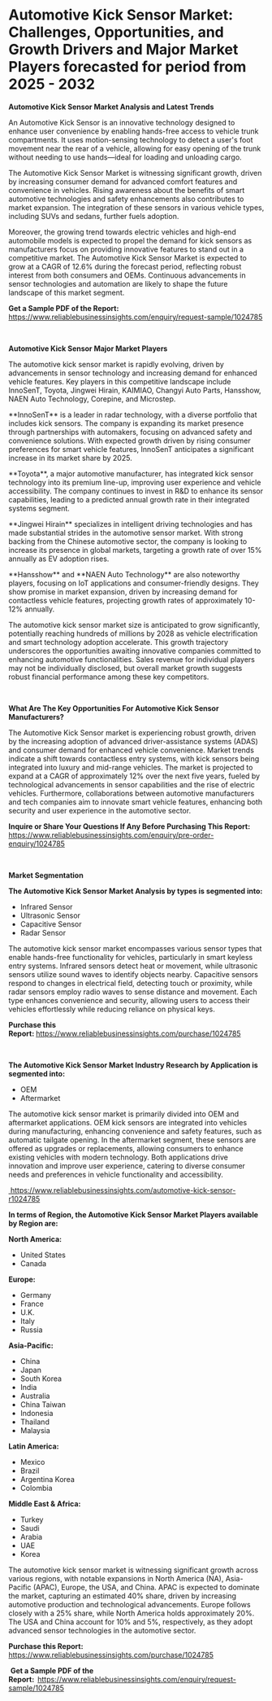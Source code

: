 <p><h1>Automotive Kick Sensor Market: Challenges, Opportunities, and Growth Drivers and Major Market Players forecasted for period from 2025 - 2032</h1></p><p><strong>Automotive Kick Sensor Market Analysis and Latest Trends</strong></p>
<p><p>An Automotive Kick Sensor is an innovative technology designed to enhance user convenience by enabling hands-free access to vehicle trunk compartments. It uses motion-sensing technology to detect a user's foot movement near the rear of a vehicle, allowing for easy opening of the trunk without needing to use hands—ideal for loading and unloading cargo.</p><p>The Automotive Kick Sensor Market is witnessing significant growth, driven by increasing consumer demand for advanced comfort features and convenience in vehicles. Rising awareness about the benefits of smart automotive technologies and safety enhancements also contributes to market expansion. The integration of these sensors in various vehicle types, including SUVs and sedans, further fuels adoption. </p><p>Moreover, the growing trend towards electric vehicles and high-end automobile models is expected to propel the demand for kick sensors as manufacturers focus on providing innovative features to stand out in a competitive market. The Automotive Kick Sensor Market is expected to grow at a CAGR of 12.6% during the forecast period, reflecting robust interest from both consumers and OEMs. Continuous advancements in sensor technologies and automation are likely to shape the future landscape of this market segment.</p></p>
<p><strong>Get a Sample PDF of the Report:&nbsp;</strong> <a href="https://www.reliablebusinessinsights.com/enquiry/request-sample/1024785?utm_campaign=3194&utm_medium=2&utm_source=Github&utm_content=ia&utm_term=18042025&utm_id=automotive-kick-sensor">https://www.reliablebusinessinsights.com/enquiry/request-sample/1024785</a></p>
<p>&nbsp;</p>
<p><strong>Automotive Kick Sensor Major Market Players</strong></p>
<p><p>The automotive kick sensor market is rapidly evolving, driven by advancements in sensor technology and increasing demand for enhanced vehicle features. Key players in this competitive landscape include InnoSenT, Toyota, Jingwei Hirain, KAIMIAO, Changyi Auto Parts, Hansshow, NAEN Auto Technology, Corepine, and Microstep.</p><p>**InnoSenT** is a leader in radar technology, with a diverse portfolio that includes kick sensors. The company is expanding its market presence through partnerships with automakers, focusing on advanced safety and convenience solutions. With expected growth driven by rising consumer preferences for smart vehicle features, InnoSenT anticipates a significant increase in its market share by 2025.</p><p>**Toyota**, a major automotive manufacturer, has integrated kick sensor technology into its premium line-up, improving user experience and vehicle accessibility. The company continues to invest in R&D to enhance its sensor capabilities, leading to a predicted annual growth rate in their integrated systems segment.</p><p>**Jingwei Hirain** specializes in intelligent driving technologies and has made substantial strides in the automotive sensor market. With strong backing from the Chinese automotive sector, the company is looking to increase its presence in global markets, targeting a growth rate of over 15% annually as EV adoption rises.</p><p>**Hansshow** and **NAEN Auto Technology** are also noteworthy players, focusing on IoT applications and consumer-friendly designs. They show promise in market expansion, driven by increasing demand for contactless vehicle features, projecting growth rates of approximately 10-12% annually.</p><p>The automotive kick sensor market size is anticipated to grow significantly, potentially reaching hundreds of millions by 2028 as vehicle electrification and smart technology adoption accelerate. This growth trajectory underscores the opportunities awaiting innovative companies committed to enhancing automotive functionalities. Sales revenue for individual players may not be individually disclosed, but overall market growth suggests robust financial performance among these key competitors.</p></p>
<p>&nbsp;</p>
<p><strong>What Are The Key Opportunities For Automotive Kick Sensor Manufacturers?</strong></p>
<p><p>The Automotive Kick Sensor market is experiencing robust growth, driven by the increasing adoption of advanced driver-assistance systems (ADAS) and consumer demand for enhanced vehicle convenience. Market trends indicate a shift towards contactless entry systems, with kick sensors being integrated into luxury and mid-range vehicles. The market is projected to expand at a CAGR of approximately 12% over the next five years, fueled by technological advancements in sensor capabilities and the rise of electric vehicles. Furthermore, collaborations between automotive manufacturers and tech companies aim to innovate smart vehicle features, enhancing both security and user experience in the automotive sector.</p></p>
<p><strong>Inquire or Share Your Questions If Any Before Purchasing This Report:</strong> <a href="https://www.reliablebusinessinsights.com/enquiry/pre-order-enquiry/1024785?utm_campaign=3194&utm_medium=2&utm_source=Github&utm_content=ia&utm_term=18042025&utm_id=automotive-kick-sensor">https://www.reliablebusinessinsights.com/enquiry/pre-order-enquiry/1024785</a></p>
<p>&nbsp;</p>
<p><strong>Market Segmentation</strong></p>
<p><strong>The Automotive Kick Sensor Market Analysis by types is segmented into:</strong></p>
<p><ul><li>Infrared Sensor</li><li>Ultrasonic Sensor</li><li>Capacitive Sensor</li><li>Radar Sensor</li></ul></p>
<p><p>The automotive kick sensor market encompasses various sensor types that enable hands-free functionality for vehicles, particularly in smart keyless entry systems. Infrared sensors detect heat or movement, while ultrasonic sensors utilize sound waves to identify objects nearby. Capacitive sensors respond to changes in electrical field, detecting touch or proximity, while radar sensors employ radio waves to sense distance and movement. Each type enhances convenience and security, allowing users to access their vehicles effortlessly while reducing reliance on physical keys.</p></p>
<p><strong>Purchase this Report:&nbsp;</strong><a href="https://www.reliablebusinessinsights.com/purchase/1024785?utm_campaign=3194&utm_medium=2&utm_source=Github&utm_content=ia&utm_term=18042025&utm_id=automotive-kick-sensor">https://www.reliablebusinessinsights.com/purchase/1024785</a></p>
<p>&nbsp;</p>
<p><strong>The Automotive Kick Sensor Market Industry Research by Application is segmented into:</strong></p>
<p><ul><li>OEM</li><li>Aftermarket</li></ul></p>
<p><p>The automotive kick sensor market is primarily divided into OEM and aftermarket applications. OEM kick sensors are integrated into vehicles during manufacturing, enhancing convenience and safety features, such as automatic tailgate opening. In the aftermarket segment, these sensors are offered as upgrades or replacements, allowing consumers to enhance existing vehicles with modern technology. Both applications drive innovation and improve user experience, catering to diverse consumer needs and preferences in vehicle functionality and accessibility.</p></p>
<p><a href="https://www.reliablebusinessinsights.com/automotive-kick-sensor-r1024785?utm_campaign=3194&utm_medium=2&utm_source=Github&utm_content=ia&utm_term=18042025&utm_id=automotive-kick-sensor">&nbsp;https://www.reliablebusinessinsights.com/automotive-kick-sensor-r1024785</a></p>
<p><strong>In terms of Region, the Automotive Kick Sensor Market Players available by Region are:</strong></p>
<p>
    <p> <strong> North America: </strong>
        <ul>
            <li>United States</li>
            <li>Canada</li>
        </ul>
        </p> 
    <p> <strong> Europe: </strong>
        <ul>
            <li>Germany</li>
            <li>France</li>
            <li>U.K.</li>
            <li>Italy</li>
            <li>Russia</li>
        </ul>
        </p> 
    <p> <strong> Asia-Pacific: </strong>
        <ul>
            <li>China</li>
            <li>Japan</li>
            <li>South Korea</li>
            <li>India</li>
            <li>Australia</li>
            <li>China Taiwan</li>
            <li>Indonesia</li>
            <li>Thailand</li>
            <li>Malaysia</li>
        </ul>
        </p> 
    <p> <strong> Latin America: </strong>
        <ul>
            <li>Mexico</li>
            <li>Brazil</li>
            <li>Argentina Korea</li>
            <li>Colombia</li>
        </ul>
        </p> 
    <p> <strong> Middle East & Africa: </strong>
        <ul>
            <li>Turkey</li>
            <li>Saudi</li>
            <li>Arabia</li>
            <li>UAE</li>
            <li>Korea</li>
        </ul>
    </p>
    </p>
<p><p>The automotive kick sensor market is witnessing significant growth across various regions, with notable expansions in North America (NA), Asia-Pacific (APAC), Europe, the USA, and China. APAC is expected to dominate the market, capturing an estimated 40% share, driven by increasing automotive production and technological advancements. Europe follows closely with a 25% share, while North America holds approximately 20%. The USA and China account for 10% and 5%, respectively, as they adopt advanced sensor technologies in the automotive sector.</p></p>
<p><strong>Purchase this Report: </strong><a href="https://www.reliablebusinessinsights.com/purchase/1024785?utm_campaign=3194&utm_medium=2&utm_source=Github&utm_content=ia&utm_term=18042025&utm_id=automotive-kick-sensor">https://www.reliablebusinessinsights.com/purchase/1024785</a></p>
<p>&nbsp;<strong>Get a Sample PDF of the Report:&nbsp;&nbsp;</strong><a href="https://www.reliablebusinessinsights.com/enquiry/request-sample/1024785?utm_campaign=3194&utm_medium=2&utm_source=Github&utm_content=ia&utm_term=18042025&utm_id=automotive-kick-sensor">https://www.reliablebusinessinsights.com/enquiry/request-sample/1024785</a></p>
<p><strong></strong></p>
<p><p></p><p></p><p></p></p>